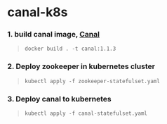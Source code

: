 # canal-k8s


### 1. build canal image, [Canal](https://github.com/alibaba/canal)
> `docker build . -t canal:1.1.3`

### 2. Deploy zookeeper in kubernetes cluster
> `kubectl apply -f zookeeper-statefulset.yaml`

### 3. Deploy canal to kubernetes
> `kubectl apply -f canal-statefulset.yaml`
